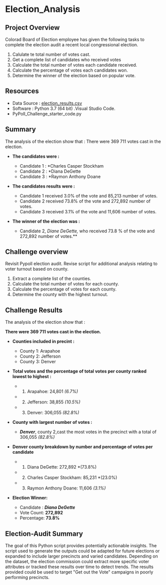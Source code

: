 # Election_Analysis

## Project Overview
Colorad Board of Election employee has given the following tasks to complete the election audit a recent local congressional election.

1. Calulate te total number of votes cast.
2. Get a complete list of candidates who received votes 
3. Calculate the total number of votes each candidate received.
4. Calculate the percentage of votes each candidates won.
5. Determine the winner of the election based on popular vote.

## Resources
- Data Source : [election_results.csv](/Resources/election_results.csv)
- Software : Python 3.7 (64 bit) .Visual Studio Code.
- PyPoll_Challenge_starter_code.py


## Summary 
The analysis of the election show that :
There were 369 711 votes cast in the election. 
- **The candidates were :**
    - Candidate 1 : *Charles Casper Stockham
    - Candidate 2 : *Diana DeGette
    - Candidate 3 : *Raymon Anthony Doane   
- **The candidates results were :**
    - Candidate 1 received 3.0% of the vote and 85,213 number of votes.
    - Candidate 2 received 73.8% of the vote and 272,892 number of votes.
    - Candidate 3 received 3.1% of the vote and 11,606 number of votes.  
    
- **The winner of the election was :**
    - Candidate 2, *Diane DeGette,* who received 73.8 % of the vote and 272,892 number of votes.**
 
## Challenge overview
Revisit Pypoll election audit. Revise script for additional analysis relating to voter turnout based on county. 

1. Extract a complete list of the counties.
2. Calculate the total number of votes for each county.
3. Calculate the percentage of votes for each county.
4. Determine the county with the highest turnout.

## Challenge Results

The analysis of the election show that :

**There were 369 711 votes cast in the election.**

- **Counties included in precint :**
  - County 1:  Arapahoe
  - County 2:  Jefferson
  - County 3:  Denver

- **Total votes and the percentage of total votes per county ranked lowest to highest :**
  - 1. Arapahoe:  24,801 *(6.7%)*
  - 2. Jefferson:  38,855 *(10.5%)*
  - 3. Denver:  306,055 *(82.8%)*
  
- **County with largest number of votes :**
  - ***Denver***, county 2,cast the most votes in the precinct with a total of 306,055 *(82.8%)*
  
- **Denver county breakdown by number and percentage of votes per candidate**
  - 1. Diana DeGette:  272,892 *(73.8%)
  - 2. Charles Casper Stockham:  85,231 *(23.0%)
  - 3. Raymon Anthony Doane:  11,606 *(3.1%)*  
- **Election Winner:**
    - Candidate : ***Diana DeGette***
    - Vote Count:  **272,892**
    - Percentage:  **73.8%**

   
## Election-Audit Summary
   
The goal of this Python script provides potentially actionable insights. The script used to generate the outputs could be adapted for future elections or expanded to include larger precincts and varied candidates. Depending on the dataset, the election commission could extract more specific voter attributes or tracked these results over time to detect trends. 
The results provided could be used to target "Get out the Vote" campaigns in poorly performing precincts. 
   
